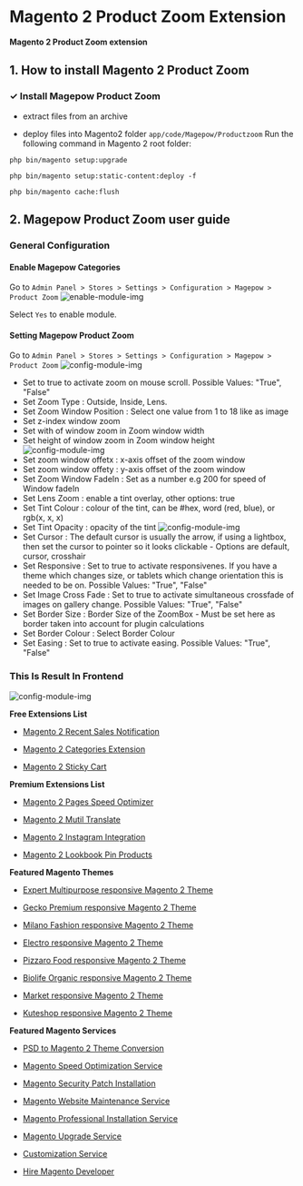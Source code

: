 # Magento 2 Product Zoom Extension
**Magento 2 Product Zoom extension**

## 1. How to install Magento 2 Product Zoom
### ✓ Install Magepow Product Zoom
* extract files from an archive

* deploy files into Magento2 folder `app/code/Magepow/Productzoom`
Run the following command in Magento 2 root folder:

`php bin/magento setup:upgrade`

`php bin/magento setup:static-content:deploy -f`

`php bin/magento cache:flush`
## 2. Magepow Product Zoom user guide
### General Configuration
#### Enable Magepow Categories
Go to `Admin Panel > Stores > Settings > Configuration > Magepow > Product Zoom`
![enable-module-img](https://github.com/magepow/magento2-productzoom/blob/master/media/enable.PNG)

Select `Yes` to enable module.
#### Setting Magepow Product Zoom
Go to `Admin Panel > Stores > Settings > Configuration > Magepow > Product Zoom`
![config-module-img](https://github.com/magepow/magento2-productzoom/blob/master/media/backend_config.PNG)
* Set to true to activate zoom on mouse scroll. Possible Values: "True", "False"
* Set Zoom Type : Outside, Inside, Lens.
* Set Zoom Window Position : Select one value from 1 to 18 like as image
* Set z-index window zoom
* Set with of window zoom in Zoom window width
* Set height of window zoom in Zoom window height
![config-module-img](https://github.com/magepow/magento2-productzoom/blob/master/media/backend_config2.PNG)
* Set zoom window offetx : x-axis offset of the zoom window
* Set zoom window offety : y-axis offset of the zoom window
* Set Zoom Window FadeIn : Set as a number e.g 200 for speed of Window fadeIn
* Set Lens Zoom : enable a tint overlay, other options: true
* Set Tint Colour : colour of the tint, can be #hex, word (red, blue), or rgb(x, x, x)
* Set Tint Opacity : opacity of the tint
![config-module-img](https://github.com/magepow/magento2-productzoom/blob/master/media/backend_config3.PNG)
* Set Cursor : The default cursor is usually the arrow, if using a lightbox, then set the cursor to pointer so it looks clickable - Options are default, cursor, crosshair
* Set Responsive : Set to true to activate responsivenes. If you have a theme which changes size, or tablets which change orientation this is needed to be on. Possible Values: "True", "False"
* Set Image Cross Fade : Set to true to activate simultaneous crossfade of images on gallery change. Possible Values: "True", "False"
* Set Border Size : Border Size of the ZoomBox - Must be set here as border taken into account for plugin calculations
* Set Border Colour : Select Border Colour
* Set Easing : Set to true to activate easing. Possible Values: "True", "False"
### This Is Result In Frontend
![config-module-img](https://github.com/magepow/magento2-productzoom/blob/master/media/frontend.gif)


**Free Extensions List**

* [Magento 2 Recent Sales Notification](https://magepow.com/magento-2-recent-sales-notification.html)

* [Magento 2 Categories Extension](https://magepow.com/magento-categories-extension.html)

* [Magento 2 Sticky Cart](https://magepow.com/magento-sticky-cart.html)

**Premium Extensions List**

* [Magento 2 Pages Speed Optimizer](https://magepow.com/magento-speed-optimizer.html)

* [Magento 2 Mutil Translate](https://magepow.com/magento-multi-translate.html)

* [Magento 2 Instagram Integration](https://magepow.com/magento-2-instagram.html)

* [Magento 2 Lookbook Pin Products](https://magepow.com/lookbook-pin-products.html)

**Featured Magento Themes**

* [Expert Multipurpose responsive Magento 2 Theme](https://1.envato.market/c/1314680/275988/4415?u=https://themeforest.net/item/expert-premium-responsive-magento-2-and-1-support-rtl-magento-2-/21667789)

* [Gecko Premium responsive Magento 2 Theme](https://1.envato.market/c/1314680/275988/4415?u=https://themeforest.net/item/gecko-responsive-magento-2-theme-rtl-supported/24677410)

* [Milano Fashion responsive Magento 2 Theme](https://1.envato.market/c/1314680/275988/4415?u=https://themeforest.net/item/milano-fashion-responsive-magento-1-2-theme/12141971)

* [Electro responsive Magento 2 Theme](https://1.envato.market/c/1314680/275988/4415?u=https://themeforest.net/item/electro-responsive-magento-1-2-theme/17042067)

* [Pizzaro Food responsive Magento 2 Theme](https://1.envato.market/c/1314680/275988/4415?u=https://themeforest.net/item/pizzaro-food-responsive-magento-1-2-theme/19438157)

* [Biolife Organic responsive Magento 2 Theme](https://1.envato.market/c/1314680/275988/4415?u=https://themeforest.net/item/biolife-organic-food-magento-2-theme-rtl-supported/25712510)

* [Market responsive Magento 2 Theme](https://1.envato.market/c/1314680/275988/4415?u=https://themeforest.net/item/market-responsive-magento-2-theme/22997928)

* [Kuteshop responsive Magento 2 Theme](https://1.envato.market/c/1314680/275988/4415?u=https://themeforest.net/item/kuteshop-multipurpose-responsive-magento-1-2-theme/12985435)

**Featured Magento Services**

* [PSD to Magento 2 Theme Conversion](https://magepow.com/psd-to-magento-theme-conversion.html)

* [Magento Speed Optimization Service](https://magepow.com/magento-speed-optimization-service.html)

* [Magento Security Patch Installation](https://magepow.com/magento-security-patch-installation.html)

* [Magento Website Maintenance Service](https://magepow.com/website-maintenance-service.html)

* [Magento Professional Installation Service](https://magepow.com/professional-installation-service.html)

* [Magento Upgrade Service](https://magepow.com/magento-upgrade-service.html)

* [Customization Service](https://magepow.com/customization-service.html)

* [Hire Magento Developer](https://magepow.com/hire-magento-developer.html)